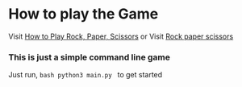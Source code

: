 # How to play the Game
Visit [How to Play Rock, Paper, Scissors](https://www.youtube.com/watch?v=ND4fd6yScBM) or
Visit [Rock paper scissors](https://en.wikipedia.org/wiki/Rock_paper_scissors)

### This is just a simple command line game
Just run,
     ```bash
     python3 main.py
     ``` 
     to get started

